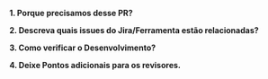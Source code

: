 <!--
Por favor, garanta que você leu e seguiu todos os processos e boas práticas.
-->

**1. Porque precisamos desse PR?**

**2. Descreva quais issues do Jira/Ferramenta estão relacionadas?**

**3. Como verificar o Desenvolvimento?**

**4. Deixe Pontos adicionais para os revisores.**

